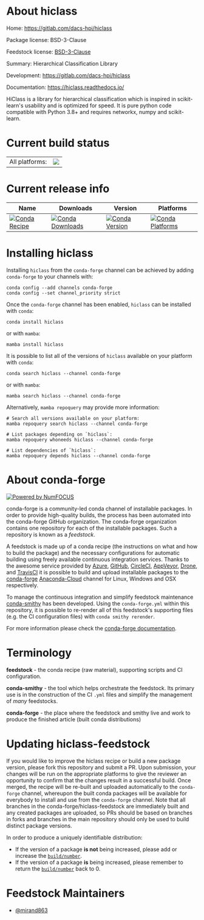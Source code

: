 About hiclass
=============

Home: https://gitlab.com/dacs-hpi/hiclass

Package license: BSD-3-Clause

Feedstock license: [BSD-3-Clause](https://github.com/conda-forge/hiclass-feedstock/blob/main/LICENSE.txt)

Summary: Hierarchical Classification Library

Development: https://gitlab.com/dacs-hpi/hiclass

Documentation: https://hiclass.readthedocs.io/

HiClass is a library for hierarchical classification which
is inspired in scikit-learn's usability and is optimized
for speed. It is pure python code compatible with
Python 3.8+ and requires networkx, numpy and scikit-learn.


Current build status
====================


<table><tr><td>All platforms:</td>
    <td>
      <a href="https://dev.azure.com/conda-forge/feedstock-builds/_build/latest?definitionId=14726&branchName=main">
        <img src="https://dev.azure.com/conda-forge/feedstock-builds/_apis/build/status/hiclass-feedstock?branchName=main">
      </a>
    </td>
  </tr>
</table>

Current release info
====================

| Name | Downloads | Version | Platforms |
| --- | --- | --- | --- |
| [![Conda Recipe](https://img.shields.io/badge/recipe-hiclass-green.svg)](https://anaconda.org/conda-forge/hiclass) | [![Conda Downloads](https://img.shields.io/conda/dn/conda-forge/hiclass.svg)](https://anaconda.org/conda-forge/hiclass) | [![Conda Version](https://img.shields.io/conda/vn/conda-forge/hiclass.svg)](https://anaconda.org/conda-forge/hiclass) | [![Conda Platforms](https://img.shields.io/conda/pn/conda-forge/hiclass.svg)](https://anaconda.org/conda-forge/hiclass) |

Installing hiclass
==================

Installing `hiclass` from the `conda-forge` channel can be achieved by adding `conda-forge` to your channels with:

```
conda config --add channels conda-forge
conda config --set channel_priority strict
```

Once the `conda-forge` channel has been enabled, `hiclass` can be installed with `conda`:

```
conda install hiclass
```

or with `mamba`:

```
mamba install hiclass
```

It is possible to list all of the versions of `hiclass` available on your platform with `conda`:

```
conda search hiclass --channel conda-forge
```

or with `mamba`:

```
mamba search hiclass --channel conda-forge
```

Alternatively, `mamba repoquery` may provide more information:

```
# Search all versions available on your platform:
mamba repoquery search hiclass --channel conda-forge

# List packages depending on `hiclass`:
mamba repoquery whoneeds hiclass --channel conda-forge

# List dependencies of `hiclass`:
mamba repoquery depends hiclass --channel conda-forge
```


About conda-forge
=================

[![Powered by
NumFOCUS](https://img.shields.io/badge/powered%20by-NumFOCUS-orange.svg?style=flat&colorA=E1523D&colorB=007D8A)](https://numfocus.org)

conda-forge is a community-led conda channel of installable packages.
In order to provide high-quality builds, the process has been automated into the
conda-forge GitHub organization. The conda-forge organization contains one repository
for each of the installable packages. Such a repository is known as a *feedstock*.

A feedstock is made up of a conda recipe (the instructions on what and how to build
the package) and the necessary configurations for automatic building using freely
available continuous integration services. Thanks to the awesome service provided by
[Azure](https://azure.microsoft.com/en-us/services/devops/), [GitHub](https://github.com/),
[CircleCI](https://circleci.com/), [AppVeyor](https://www.appveyor.com/),
[Drone](https://cloud.drone.io/welcome), and [TravisCI](https://travis-ci.com/)
it is possible to build and upload installable packages to the
[conda-forge](https://anaconda.org/conda-forge) [Anaconda-Cloud](https://anaconda.org/)
channel for Linux, Windows and OSX respectively.

To manage the continuous integration and simplify feedstock maintenance
[conda-smithy](https://github.com/conda-forge/conda-smithy) has been developed.
Using the ``conda-forge.yml`` within this repository, it is possible to re-render all of
this feedstock's supporting files (e.g. the CI configuration files) with ``conda smithy rerender``.

For more information please check the [conda-forge documentation](https://conda-forge.org/docs/).

Terminology
===========

**feedstock** - the conda recipe (raw material), supporting scripts and CI configuration.

**conda-smithy** - the tool which helps orchestrate the feedstock.
                   Its primary use is in the construction of the CI ``.yml`` files
                   and simplify the management of *many* feedstocks.

**conda-forge** - the place where the feedstock and smithy live and work to
                  produce the finished article (built conda distributions)


Updating hiclass-feedstock
==========================

If you would like to improve the hiclass recipe or build a new
package version, please fork this repository and submit a PR. Upon submission,
your changes will be run on the appropriate platforms to give the reviewer an
opportunity to confirm that the changes result in a successful build. Once
merged, the recipe will be re-built and uploaded automatically to the
`conda-forge` channel, whereupon the built conda packages will be available for
everybody to install and use from the `conda-forge` channel.
Note that all branches in the conda-forge/hiclass-feedstock are
immediately built and any created packages are uploaded, so PRs should be based
on branches in forks and branches in the main repository should only be used to
build distinct package versions.

In order to produce a uniquely identifiable distribution:
 * If the version of a package **is not** being increased, please add or increase
   the [``build/number``](https://docs.conda.io/projects/conda-build/en/latest/resources/define-metadata.html#build-number-and-string).
 * If the version of a package **is** being increased, please remember to return
   the [``build/number``](https://docs.conda.io/projects/conda-build/en/latest/resources/define-metadata.html#build-number-and-string)
   back to 0.

Feedstock Maintainers
=====================

* [@mirand863](https://github.com/mirand863/)

